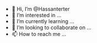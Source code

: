 - 👋 Hi, I’m @Hassanterter
- 👀 I’m interested in ...
- 🌱 I’m currently learning ...
- 💞️ I’m looking to collaborate on ...
- 📫 How to reach me ...

<!---
Hassanterter/Hassanterter is a ✨ special ✨ repository because its `README.md` (this file) appears on your GitHub profile.
You can click the Preview link to take a look at your changes.
--->
